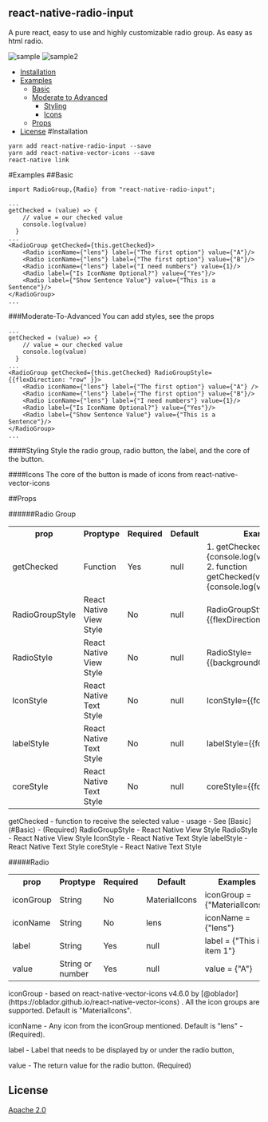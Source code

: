 ## react-native-radio-input
A pure react, easy to use and highly customizable radio group. As easy as html radio.


![sample](https://user-images.githubusercontent.com/9248956/42413128-e42f1464-8211-11e8-80b8-abc95d29c71a.gif)
![sample2](https://user-images.githubusercontent.com/9248956/42413530-5c7f5cfa-821a-11e8-883f-15791cde731b.gif)

* [Installation](#Installation)
* [Examples](#Examples)
  * [Basic](#Basic)
  * [Moderate to Advanced](#Moderate-To-Advanced)
    * [Styling](#Styling) 
    * [Icons](#Icons)
  * [Props](#Props)
* [License](#License)
#Installation
``` 
yarn add react-native-radio-input --save
yarn add react-native-vector-icons --save
react-native link

```
#Examples
##Basic
```
import RadioGroup,{Radio} from "react-native-radio-input";

...
getChecked = (value) => {
    // value = our checked value
    console.log(value)
  }
...
<RadioGroup getChecked={this.getChecked}>
    <Radio iconName={"lens"} label={"The first option"} value={"A"}/>
    <Radio iconName={"lens"} label={"The first option"} value={"B"}/>
    <Radio iconName={"lens"} label={"I need numbers"} value={1}/>
    <Radio label={"Is IconName Optional?"} value={"Yes"}/>
    <Radio label={"Show Sentence Value"} value={"This is a Sentence"}/>
</RadioGroup>
...
```
###Moderate-To-Advanced
You can add styles, see the props
```
...
getChecked = (value) => {
    // value = our checked value
    console.log(value)
  }
...
<RadioGroup getChecked={this.getChecked} RadioGroupStyle={{flexDirection: "row" }}>
    <Radio iconName={"lens"} label={"The first option"} value={"A"} />
    <Radio iconName={"lens"} label={"The first option"} value={"B"}/>
    <Radio iconName={"lens"} label={"I need numbers"} value={1}/>
    <Radio label={"Is IconName Optional?"} value={"Yes"}/>
    <Radio label={"Show Sentence Value"} value={"This is a Sentence"}/>
</RadioGroup>
...
```
####Styling
Style the radio group, radio button, the label, and the core of the button.

####Icons
The core of the button is made of icons from react-native-vector-icons

##Props


######Radio Group

<table class="tg">
  <tr>
    <th class="tg-yw4l"><b>prop</b></th>
    <th class="tg-yw4l"><b>Proptype</b></th>
    <th class="tg-yw4l"><b>Required</b></th>
    <th class="tg-yw4l"><b>Default</b></th>
    <th class="tg-yw4l"><b>Examples</b></th>
  </tr>
  <tr>
    <td class="tg-yw4l">getChecked</td>
    <td class="tg-yw4l">Function</td>
    <td class="tg-yw4l">Yes</td>
    <td class="tg-yw4l">null</td>
    <td class="tg-yw4l">
    1. getChecked=(value)=>{console.log(value)}<br>
    2. function getChecked(value){console.log(value)}
    </td>
  </tr>
  <tr>
    <td class="tg-yw4l">RadioGroupStyle</td>
    <td class="tg-yw4l">React Native View Style</td>
    <td class="tg-yw4l">No</td>
    <td class="tg-yw4l">null</td>
    <td class="tg-yw4l">RadioGroupStyle={{flexDirection:"row"}}</td>
  </tr>
  <tr>
    <td class="tg-yw4l">RadioStyle</td>
    <td class="tg-yw4l">React Native View Style</td>
    <td class="tg-yw4l">No</td>
    <td class="tg-yw4l">null</td>
    <td class="tg-yw4l">RadioStyle={{backgroundColor:"yellow"}}</td>
  </tr>
  <tr>
    <td class="tg-yw4l">IconStyle</td>
    <td class="tg-yw4l">React Native Text Style</td>
    <td class="tg-yw4l">No</td>
    <td class="tg-yw4l">null</td>
    <td class="tg-yw4l">IconStyle={{fontSize:12}}</td>
  </tr>
  <tr>
    <td class="tg-yw4l">labelStyle</td>
    <td class="tg-yw4l">React Native Text Style</td>
    <td class="tg-yw4l">No</td>
    <td class="tg-yw4l">null</td>
    <td class="tg-yw4l">labelStyle={{fontSize:12}}</td>
  </tr>
  <tr>
    <td class="tg-yw4l">coreStyle</td>
    <td class="tg-yw4l">React Native Text Style</td>
    <td class="tg-yw4l">No</td>
    <td class="tg-yw4l">null</td>
    <td class="tg-yw4l">coreStyle={{fontSize:12}}</td>
  </tr>
  
</table>
getChecked - function to receive the selected value - usage - See [Basic](#Basic) - (Required) 
RadioGroupStyle - React Native View Style
RadioStyle - React Native View Style
IconStyle - React Native Text Style
labelStyle - React Native Text Style
coreStyle - React Native Text Style

#####Radio 

<table class="tg">
  <tr>
    <th class="tg-yw4l"><b>prop</b></th>
    <th class="tg-yw4l"><b>Proptype</b></th>
    <th class="tg-yw4l"><b>Required</b></th>
    <th class="tg-yw4l"><b>Default</b></th>
    <th class="tg-yw4l"><b>Examples</b></th>

  </tr>
  <tr>
    <td class="tg-yw4l">iconGroup</td>
    <td class="tg-yw4l">String</td>
    <td class="tg-yw4l">No</td>
    <td class="tg-yw4l">MaterialIcons</td>
    <td class="tg-yw4l">iconGroup = {"MaterialIcons"}</td>
  </tr>
  <tr>
    <td class="tg-yw4l">iconName</td>
    <td class="tg-yw4l">String</td>
    <td class="tg-yw4l">No</td>
    <td class="tg-yw4l">lens</td>
    <td class="tg-yw4l">iconName = {"lens"}</td>
  </tr>
  <tr>
    <td class="tg-yw4l">label</td>
    <td class="tg-yw4l">String</td>
    <td class="tg-yw4l">Yes</td>
    <td class="tg-yw4l">null</td>
    <td class="tg-yw4l">label = {"This is item 1"}</td>
  </tr>
  <tr>
    <td class="tg-yw4l">value</td>
    <td class="tg-yw4l">String or number</td>
    <td class="tg-yw4l">Yes</td>
    <td class="tg-yw4l">null</td>
    <td class="tg-yw4l">value = {"A"}</td>
  </tr>
  
</table>
iconGroup - based on react-native-vector-icons v4.6.0 by [@oblador](https://oblador.github.io/react-native-vector-icons) . All the icon groups are supported. Default is "MaterialIcons".

iconName - Any icon from the iconGroup mentioned. Default is "lens" - (Required).

label - Label that needs to be displayed by or under the radio button,

value - The return value for the radio button. (Required)

## License
[Apache 2.0](./LICENSE)
